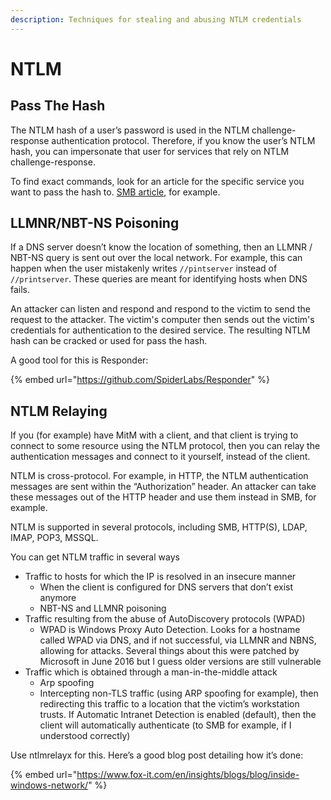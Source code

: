 ```yaml
---
description: Techniques for stealing and abusing NTLM credentials
---
```


# NTLM

## Pass The Hash

The NTLM hash of a user’s password is used in the NTLM challenge-response authentication protocol. Therefore, if you know the user’s NTLM hash, you can impersonate that user for services that rely on NTLM challenge-response.

To find exact commands, look for an article for the specific service you want to pass the hash to. [SMB article](smb.md#pass-the-hash), for example.

## LLMNR/NBT-NS Poisoning&#x20;

If a DNS server doesn’t know the location of something, then an LLMNR / NBT-NS query is sent out over the local network. For example, this can happen when the user mistakenly writes `//pintserver` instead of `//printserver`. These queries are meant for identifying hosts when DNS fails.

An attacker can listen and respond and respond to the victim to send the request to the attacker. The victim's computer then sends out the victim's credentials for authentication to the desired service. The resulting NTLM hash can be cracked or used for pass the hash.

A good tool for this is Responder:

{% embed url="https://github.com/SpiderLabs/Responder" %}

## NTLM Relaying

If you (for example) have MitM with a client, and that client is trying to connect to some resource using the NTLM protocol, then you can relay the authentication messages and connect to it yourself, instead of the client.

NTLM is cross-protocol. For example, in HTTP, the NTLM authentication messages are sent within the “Authorization” header. An attacker can take these messages out of the HTTP header and use them instead in SMB, for example.

NTLM is supported in several protocols, including SMB, HTTP(S), LDAP, IMAP, POP3, MSSQL.

You can get NTLM traffic in several ways

* Traffic to hosts for which the IP is resolved in an insecure manner
  * When the client is configured for DNS servers that don’t exist anymore
  * NBT-NS and LLMNR poisoning
* Traffic resulting from the abuse of AutoDiscovery protocols (WPAD)
  * WPAD is Windows Proxy Auto Detection. Looks for a hostname called WPAD via DNS, and if not successful, via LLMNR and NBNS, allowing for attacks. Several things about this were patched by Microsoft in June 2016 but I guess older versions are still vulnerable
* Traffic which is obtained through a man-in-the-middle attack
  * Arp spoofing
  * Intercepting non-TLS traffic (using ARP spoofing for example), then redirecting this traffic to a location that the victim’s workstation trusts. If Automatic Intranet Detection is enabled (default), then the client will automatically authenticate (to SMB for example, if I understood correctly)

Use ntlmrelayx for this. Here’s a good blog post detailing how it’s done:

{% embed url="https://www.fox-it.com/en/insights/blogs/blog/inside-windows-network/" %}
